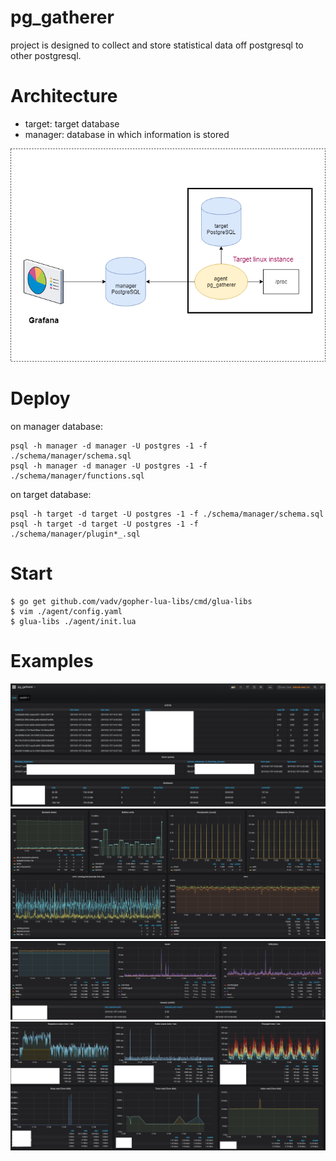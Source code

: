 # pg_gatherer

project is designed to collect and store statistical data off postgresql to other postgresql.

# Architecture

* target: target database
* manager: database in which information is stored

![Architecture](/img/arch.png)

# Deploy

on manager database:

```
psql -h manager -d manager -U postgres -1 -f ./schema/manager/schema.sql
psql -h manager -d manager -U postgres -1 -f ./schema/manager/functions.sql
```

on target database:

```
psql -h target -d target -U postgres -1 -f ./schema/manager/schema.sql
psql -h target -d target -U postgres -1 -f ./schema/manager/plugin*_.sql
```

# Start

```
$ go get github.com/vadv/gopher-lua-libs/cmd/glua-libs
$ vim ./agent/config.yaml
$ glua-libs ./agent/init.lua
```

# Examples

![tables](/img/tables.png)
![other-1](/img/other-1.png)
![other-2](/img/other-2.png)
![graphs](/img/graphs.png)
